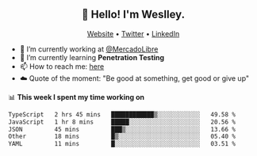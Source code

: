 <h2 align="center">👋 Hello! I'm Weslley.</h2>
<p align="center">
  <a href="http://weslleyneri.com.br">Website</a> •
  <a href="https://twitter.com/Weslley_Neri">Twitter</a> •
  <a href="https://www.linkedin.com/in/weslley-neri-3658908b">LinkedIn</a>
</p>


- 🔭 I’m currently working at [@MercadoLibre](https://github.com/mercadolibre)
- 🌱 I’m currently learning **Penetration Testing**
- 📫 How to reach me: [here](mailto:weslley39@gmail.com)
- ☁️ Quote of the moment: "Be good at something, get good or give up"

📊 **This week I spent my time working on**
<!--START_SECTION:waka-->

```txt
TypeScript   2 hrs 45 mins   ████████████▒░░░░░░░░░░░░   49.58 %
JavaScript   1 hr 8 mins     █████░░░░░░░░░░░░░░░░░░░░   20.56 %
JSON         45 mins         ███▒░░░░░░░░░░░░░░░░░░░░░   13.66 %
Other        18 mins         █▒░░░░░░░░░░░░░░░░░░░░░░░   05.40 %
YAML         11 mins         █░░░░░░░░░░░░░░░░░░░░░░░░   03.51 %
```

<!--END_SECTION:waka-->

<!-- Inspired by https://github.com/gruselhaus/gruselhaus -->